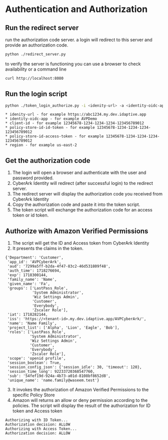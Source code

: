# Authentication and Authorization

## Run the redirect server
run the authorization code server. a login will redirect to this server and provide an authorization code.

```bash
python ./redirect_server.py
```  

to verify the server is functioning you can use a browser to check availability or a command line
```bash  
curl http://localhost:8080
```

## Run the login script 

```bash
python ./token_login_authorize.py -i <idenity-url> -a <identity-oidc-app> -c <client-id> -psi <policy-store-id-id-token> -psa <policy-store-id-access-token> -region <region>
```
```
* idenity-url - for example https://abc1234.my.dev.idaptive.app
* identity-oidc-app - for example AVPDemo
* client-id - for example 12345678-1234-1234-1234-123456789012
* policy-store-id-id-token - for example 12345678-1234-1234-1234-123456789012
* policy-store-id-access-token - for example 12345678-1234-1234-1234-123456789012
* region - for example us-east-2
```

## Get the authorization code
1. The login will open a browser and authenticate with the user and password provided.
2. CyberArk Identity will redirect (after successful login) to the redirect server.
3. The redirect server will display the authorization code you received from CyberArk Identity
4. Copy the authorization code and paste it into the token script.
5. The token script will exchange the authorization code for an access token or id token.

## Authorize with Amazon Verified Permissions

1. The script will get the ID and Access token from CyberArk Identity
2. It presents the claims in the token.
```
{'Department': 'Customer',
 'app_id': 'AVPCyberArk',
 'aud': '7299a5ff-b2da-4f47-83c2-46d531809f48',
 'auth_time': 1718276694,
 'exp': 1718300144,
 'family_name': 'Name',
 'given_name': 'Fa',
 'groups': ['LastPass_Role',
            'System Administrator',
            'Wiz Settings Admin',
            'Customer',
            'Everybody',
            'Zscaler Role'],
 'iat': 1718282144,
 'iss': 'https://<tenant-id>.my.dev.idaptive.app/AVPCyberArk/',
 'name': 'Name Family',
 'project_list': ['Alpha', 'Lion', 'Eagle', 'Bob'],
 'roles': ['LastPass_Role',
           'System Administrator',
           'Wiz Settings Admin',
           'Customer',
           'Everybody',
           'Zscaler Role'],
 'scope': 'openid profile',
 'session_boolean': True,
 'session_config_json': {'session_idle': 30, 'timeout': 120},
 'session_time_long': 92233720368547760,
 'sub': '54fef19d-924a-4b73-a01d-8108bf8652d8',
 'unique_name': 'name.family@waseem.test'}
```
3. It invokes the authorization of Amazon Verified Permissions to the specific Policy Store
4. Amazon will returns an allow or deny permission according to the policies. 
The script will display the result of the authorization for ID token and Access token
```commandline
Authorizing with ID Token...
Authorization decision: ALLOW
Authorizing with Access Token...
Authorization decision: ALLOW
```
```
